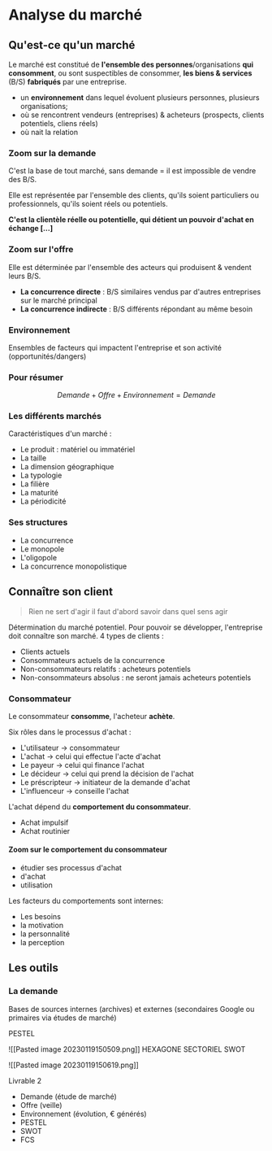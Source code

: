 # Analyse du marché

## Qu'est-ce qu'un marché

Le marché est constitué de **l'ensemble des personnes**/organisations **qui consomment**, ou sont suspectibles de consommer, **les biens & services** (B/S) **fabriqués** par une entreprise.

- un **environnement** dans lequel évoluent plusieurs personnes, plusieurs organisations;
- où se rencontrent vendeurs (entreprises) & acheteurs (prospects, clients potentiels, cliens réels)
- où nait la relation

### Zoom sur la demande

C'est la base de tout marché, sans demande = il est impossible de vendre des B/S.

Elle est représentée par l'ensemble des clients, qu'ils soient particuliers ou professionnels, qu'ils soient réels ou potentiels.

**C'est la clientèle réelle ou potentielle, qui détient un pouvoir d'achat en échange [...]**

### Zoom sur l'offre

Elle est déterminée par l'ensemble des acteurs qui produisent & vendent leurs B/S.

- **La concurrence directe** : B/S similaires vendus par d'autres entreprises sur le marché principal
- **La concurrence indirecte** : B/S différents répondant au même besoin

### Environnement

Ensembles de facteurs qui impactent l'entreprise et son activité (opportunités/dangers)

### Pour résumer

$$Demande + Offre + Environnement = Demande$$

### Les différents marchés

Caractéristiques d'un marché :

- Le produit : matériel ou immatériel
- La taille
- La dimension géographique
- La typologie
- La filière
- La maturité
- La périodicité

### Ses structures

- La concurrence
- Le monopole
- L'oligopole
- La concurrence monopolistique

## Connaître son client

> Rien ne sert d'agir il faut d'abord savoir dans quel sens agir

Détermination du marché potentiel. Pour pouvoir se développer, l'entreprise doit connaître son marché. 4 types de clients :

- Clients actuels
- Consommateurs actuels de la concurrence
- Non-consommateurs relatifs : acheteurs potentiels
- Non-consommateurs absolus : ne seront jamais acheteurs potentiels

### Consommateur

Le consommateur **consomme**, l'acheteur **achète**.

Six rôles dans le processus d'achat :

- L'utilisateur -> consommateur
- L'achat -> celui qui effectue l'acte d'achat
- Le payeur -> celui qui finance l'achat
- Le décideur -> celui qui prend la décision de l'achat
- Le préscripteur -> initiateur de la demande d'achat
- L'influenceur -> conseille l'achat

L'achat dépend du **comportement du consommateur**.

- Achat impulsif
- Achat routinier

#### Zoom sur le comportement du consommateur

- étudier ses processus d'achat
- d'achat
- utilisation

Les facteurs du comportements sont internes:

- Les besoins
- la motivation
- la personnalité
- la perception

## Les outils

### La demande

Bases de sources internes (archives) et externes (secondaires Google ou primaires via études de marché)

PESTEL

![[Pasted image 20230119150509.png]]
HEXAGONE SECTORIEL
SWOT

![[Pasted image 20230119150619.png]]

Livrable 2

- Demande (étude de marché)
- Offre (veille)
- Environnement (évolution, € générés)
- PESTEL
- SWOT
- FCS